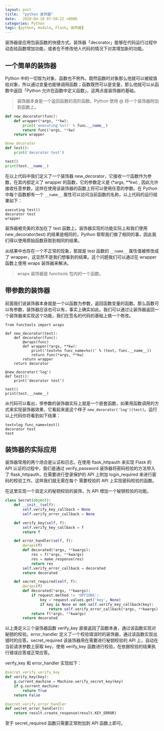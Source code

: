 ```yaml
---
layout: post
title:  "python 装饰器"
date:   2020-04-10 07:50:22 +0800
categories: Python
tags: [python, module, Flask, 装饰器]
---
```


装饰器是应用包装函数的快捷方式。装饰器「decorator」能够在代码运行过程中动态给函数增加功能，或者在不修改他人代码的情况下对其增加新的功能。

## 一个简单的装饰器

Python 中的一切皆为对象，函数也不例外。既然函数时对象那么他就可以被赋值给对象，所以通过变量也能够调用函数；函数既然可以是变量，那么他就可以从函数中返回「Python 允许在函数中定义函数」，这两点是装饰器的基础。
> 装饰器本身是一个返回函数的高阶函数。Python 使用 @ 将一个装饰器附加到函数上。

```python
def new_decorator(func):
    def wrapper(*args, **kw):
        print('executing %s()' % func.__name__)
        return func(*args, **kw)
    return wrapper

@new_decorator
def test():
    print('decorator test')

test()
print(test.__name__)
```
在以上代码中我们定义了一个装饰器 new_decorator，它接收一个函数作为参数，在其内部定义了 wrapper 的函数，它的参数定义是 (*args, **kw) , 因此允许接收任意参数，这样在使用该装饰器的函数上将可以使用任意的参数。在 Python 中每个函数都有一个 ```__name__``` 属性可以访问当前函数的名称，以上代码的运行结果如下：
```shell
executing test()
decorator test
wrapper
```
装饰器被完美的添加在了 test 函数上。装饰器实现的功能实际上和我们使用 new_decorator(test) 的结果是相同的，Python 帮帮我们做了相同的事，因此我们得以使用原始函数获取到相同的结果。

从结果中也存在一个不正常的现象，那就是 test 函数的 ```__name__``` 属性值被修改成了 wrapper，这显然不是我们想看到的结果。这个问题我们可以通过在 wrapper 函数上使用 wraps 装饰器来解决。
> wraps 装饰器是 functools 包内的一个函数。

## 带参数的装饰器
前面我们说装饰器本身就是一个以函数为参数，返回函数变量的函数。那么函数可以有参数，装饰器应该也可以有，事实上确实如此。我们可以通过让装饰器返回一个装饰器来实现这个功能，我们在签名的代码的基础上做一个修改。
```
from functools import wraps

def new_decorator(text):
    def decorator(func):
        @wraps(func)
        def wrapper(*args, **kw):
            print('text=%s func_name=%s()' % (text, func.__name__))
            return func(*args, **kw)
        return wrapper
    return decorator

@new_decorator('log')
def test():
    print('decorator test')

test()
print(test.__name__)
```
从代码可以看出，带参数的装饰器实际上就是一个嵌套函数，如果用函数调用的方式来实现装饰器效果，它看起来是这个样子 ```new_decorator('log')(test)```。运行以上代码你将看到如下结果：
```shell
text=log func_name=test()
decorator test
test
```

## 装饰器的实际应用
装饰器常用的两个场合是认证和日志。在使用 flask_httpauth 来实现 Flask 的 API 认证的过程中，我们是通过 verify_password 装饰器将密码校验的方法带入了 flask_httpauth，在需要进行登录保护的 API 上附加 login_required 来进行密码的校验工作。这样我们就无需在每个 需要校验的 API 上实现密码校验的函数。

在这里实现一个自定义的秘钥校验的装饰，为 API 增加一个秘钥校验的功能。
```python
class Secret(object):
    def __init__(self):
        self.verify_key_callback = None
        self.verify_error_callback = None

    def verify_key(self, f):
        self.verify_key_callback = f
        return f

    def error_handler(self, f):
        @wraps(f)
        def decorated(*args, **kwargs):
            res = f(*args, **kwargs)
            res = make_response(res)
            return res
        self.verify_error_callback = decorated
        return decorated

    def secret_required(self, f):
        @wraps(f)
        def decorated(*args, **kwargs):
            if request.method != 'OPTIONS':
                key = request.values.get('key', None)
                if key is None or not self.verify_key_callback(key):
                    return self.verify_error_callback(*args, **kwargs)
            return f(*args, **kwargs)
        return decorated
```
以上类定义三个装饰器函数 verify_key 直接返回了函数本身，通过该函数实现对秘钥的校验。error_handler 定义了一个校验错误时的装饰器，通过该函数实现出错时的应答。secret_required 该装饰器用在需要进行秘钥校验的 API 上，自动在当前请求参数上获取 key，使用 verify_key 函数进行校验，在依据校验的结果执行错误应答或正常应答。

verify_key 和 error_handler 实现如下：
```python
@secret_verify.verify_key
def verify_key(key):
    g.current_machine = Machine.verify_secret_key(key)
    if g.current_machine:
        return True
    return False

@secret_verify.error_handler
def secret_error_handler():
    return result.create_response(result.KEY_ERROR)
```
至于 secret_required 函数只需要正常附加到 API 函数上即可。
